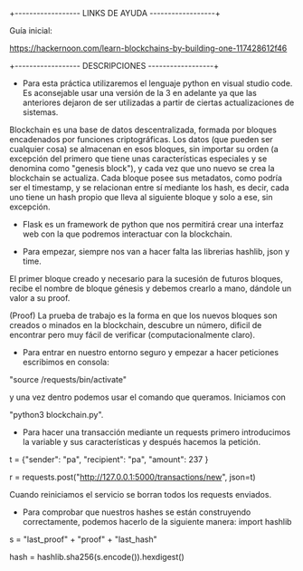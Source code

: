 +------------------ LINKS DE AYUDA ------------------+

Guía inicial:

https://hackernoon.com/learn-blockchains-by-building-one-117428612f46

+------------------ DESCRIPCIONES ------------------+

- Para esta práctica utilizaremos el lenguaje python en visual studio code. Es aconsejable usar una versión de la 3 en adelante ya que las anteriores dejaron de ser utilizadas a partir de ciertas actualizaciones de sistemas.

Blockchain es una base de datos descentralizada, formada por bloques encadenados por funciones criptográficas. Los datos (que pueden ser cualquier cosa) se almacenan en esos bloques, sin importar su orden (a excepción del primero que tiene unas características especiales y se denomina como "genesis block"), y cada vez que uno nuevo se crea la blockchain se actualiza. Cada bloque posee sus metadatos, como podría ser el timestamp, y se relacionan entre sí mediante los hash, es decir, cada uno tiene un hash propio que lleva al siguiente bloque y solo a ese, sin excepción.

- Flask es un framework de python que nos permitirá crear una interfaz web con la que podremos interactuar con la blockchain.

- Para empezar, siempre nos van a hacer falta las librerias hashlib, json y time.

El primer bloque creado y necesario para la sucesión de futuros bloques, recibe el nombre de bloque génesis y debemos crearlo a mano, dándole un valor a su proof.

(Proof) La prueba de trabajo es la forma en que los nuevos bloques son creados o minados en la blockchain, descubre un número, dificil de encontrar pero muy fácil de verificar (computacionalmente claro).

- Para entrar en nuestro entorno seguro y empezar a hacer peticiones escribimos en consola:

"source /requests/bin/activate"

y una vez dentro podemos usar el comando que queramos. Iniciamos con

"python3 blockchain.py".

- Para hacer una transacción mediante un requests primero introducimos la variable y sus características y después hacemos la petición.

t = {"sender": "pa", "recipient": "pa", "amount": 237 }

r = requests.post("http://127.0.0.1:5000/transactions/new", json=t)

Cuando reiniciamos el servicio se borran todos los requests enviados.

- Para comprobar que nuestros hashes se están construyendo correctamente, podemos hacerlo de la siguiente manera:
import hashlib

s = "last_proof" + "proof" + "last_hash"

hash = hashlib.sha256(s.encode()).hexdigest()
